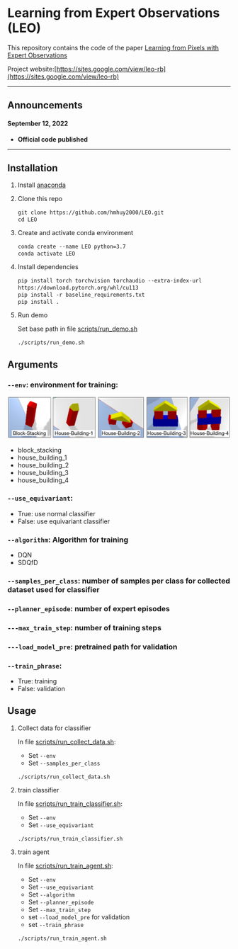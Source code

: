 
<h1>Learning from Expert Observations (LEO)</h1>

This repository contains the code of the paper [Learning from Pixels with Expert Observations](https://sites.google.com/view/leo-rb) 

Project website:[https://sites.google.com/view/leo-rb](https://sites.google.com/view/leo-rb)

----

## Announcements

#### September 12, 2022
- <b>Official code published</b>
----
## Installation

1. Install [anaconda](https://docs.conda.io/projects/conda/en/latest/user-guide/install/)

1. Clone this repo
    ```
    git clone https://github.com/hmhuy2000/LEO.git
    cd LEO
    ```
1. Create and activate conda environment
    ```
    conda create --name LEO python=3.7
    conda activate LEO
    ```
1. Install dependencies
    ```
    pip install torch torchvision torchaudio --extra-index-url https://download.pytorch.org/whl/cu113
    pip install -r baseline_requirements.txt
    pip install .
    ```
1. Run demo

    Set base path in file [scripts/run_demo.sh](https://github.com/hmhuy2000/LEO/blob/main/scripts/run_demo.sh)
    ```
    ./scripts/run_demo.sh
    ```

## Arguments
### ```--env```: environment for training:
![List of tasks](https://github.com/hmhuy2000/LEO/blob/8de1c5fa38878da40f91787fb11ae98f012e203c/all_tasks.png)
* block_stacking
* house_building_1
* house_building_2
* house_building_3
* house_building_4
### ```--use_equivariant```:
* True: use normal classifier
* False: use equivariant classifier
### ```--algorithm```: Algorithm for training
* DQN
* SDQfD
### ```--samples_per_class```: number of samples per class for collected dataset used for classifier
### ```--planner_episode```: number of expert episodes
### ```---max_train_step```: number of training steps
### ```---load_model_pre```: pretrained path for validation
### ```--train_phrase```: 
* True: training
* False: validation
## Usage

1. Collect data for classifier

    In file [scripts/run_collect_data.sh](https://github.com/hmhuy2000/LEO/blob/main/scripts/run_collect_data.sh):

    * Set ```--env```
    * Set ```--samples_per_class```
    ```
    ./scripts/run_collect_data.sh
    ```

1. train classifier

    In file [scripts/run_train_classifier.sh](https://github.com/hmhuy2000/LEO/blob/main/scripts/run_train_classifier.sh):

    * Set ```--env```
    * Set ```--use_equivariant```
    ```
    ./scripts/run_train_classifier.sh
    ```

1. train agent

    In file [scripts/run_train_agent.sh](https://github.com/hmhuy2000/LEO/blob/main/scripts/run_train_agent.sh):

    * Set ```--env```
    * Set ```--use_equivariant```
    * Set ```--algorithm```
    * Set ```--planner_episode```
    * Set ```--max_train_step```
    * set ```--load_model_pre``` for validation
    * set ```--train_phrase```
    ```
    ./scripts/run_train_agent.sh
    ```
